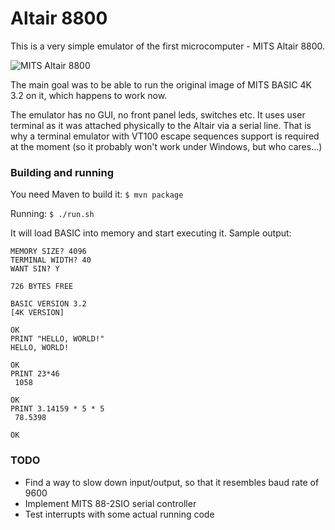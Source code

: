 # Altair 8800

This is a very simple emulator of the first microcomputer - MITS Altair 8800.

![MITS Altair 8800](http://i.imgur.com/I9HdSVf.jpg)

The main goal was to be able to run the original image of MITS BASIC 4K 3.2 on it, which happens to work now.

The emulator has no GUI, no front panel leds, switches etc. It uses user terminal as it was attached physically to the Altair via a serial line. That is why a terminal emulator with VT100 escape sequences support is required at the moment (so it probably won't work under Windows, but who cares...)

### Building and running
You need Maven to build it: ```$ mvn package```

Running: ```$ ./run.sh```

It will load BASIC into memory and start executing it. Sample output:

    MEMORY SIZE? 4096
    TERMINAL WIDTH? 40
    WANT SIN? Y
    
    726 BYTES FREE
    
    BASIC VERSION 3.2
    [4K VERSION]
    
    OK
    PRINT "HELLO, WORLD!"
    HELLO, WORLD!
    
    OK
    PRINT 23*46
     1058 
    
    OK
    PRINT 3.14159 * 5 * 5
     78.5398 
    
    OK

### TODO
* Find a way to slow down input/output, so that it resembles baud rate of 9600
* Implement MITS 88-2SIO serial controller
* Test interrupts with some actual running code
